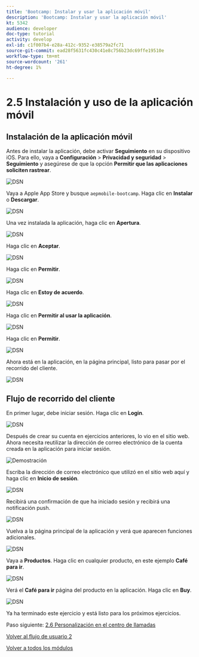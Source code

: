 ```yaml
---
title: 'Bootcamp: Instalar y usar la aplicación móvil'
description: 'Bootcamp: Instalar y usar la aplicación móvil'
kt: 5342
audience: developer
doc-type: tutorial
activity: develop
exl-id: c1f007b4-e28a-412c-9352-e38579a2fc71
source-git-commit: ead28f5631fc430c41e8c756b23dc69ffe19510e
workflow-type: tm+mt
source-wordcount: '261'
ht-degree: 1%

---
```


# 2.5 Instalación y uso de la aplicación móvil


## Instalación de la aplicación móvil

Antes de instalar la aplicación, debe activar **Seguimiento** en su dispositivo iOS. Para ello, vaya a **Configuración** > **Privacidad y seguridad** > **Seguimiento** y asegúrese de que la opción **Permitir que las aplicaciones soliciten rastrear**.

![DSN](./../uc3/images/app4.png)

Vaya a Apple App Store y busque `aepmobile-bootcamp`. Haga clic en **Instalar** o **Descargar**.

![DSN](./../uc3/images/app1.png)

Una vez instalada la aplicación, haga clic en **Apertura**.

![DSN](./../uc3/images/app2.png)

Haga clic en **Aceptar**.

![DSN](./../uc3/images/app9.png)

Haga clic en **Permitir**.

![DSN](./../uc3/images/app3.png)

Haga clic en **Estoy de acuerdo**.

![DSN](./../uc3/images/app7.png)

Haga clic en **Permitir al usar la aplicación**.

![DSN](./../uc3/images/app8.png)

Haga clic en **Permitir**.

![DSN](./../uc3/images/app5.png)

Ahora está en la aplicación, en la página principal, listo para pasar por el recorrido del cliente.

![DSN](./../uc3/images/app12.png)

## Flujo de recorrido del cliente

En primer lugar, debe iniciar sesión. Haga clic en **Login**.

![DSN](./../uc3/images/app13.png)

Después de crear su cuenta en ejercicios anteriores, lo vio en el sitio web. Ahora necesita reutilizar la dirección de correo electrónico de la cuenta creada en la aplicación para iniciar sesión.

![Demostración](./../uc3/images/pv1.png)

Escriba la dirección de correo electrónico que utilizó en el sitio web aquí y haga clic en **Inicio de sesión**.

![DSN](./../uc3/images/app14.png)

Recibirá una confirmación de que ha iniciado sesión y recibirá una notificación push.

![DSN](./../uc3/images/app15.png)

Vuelva a la página principal de la aplicación y verá que aparecen funciones adicionales.

![DSN](./../uc3/images/app17.png)

Vaya a **Productos**. Haga clic en cualquier producto, en este ejemplo **Café para ir**.

![DSN](./images/app19.png)

Verá el **Café para ir** página del producto en la aplicación. Haga clic en **Buy**.

![DSN](./images/app20.png)

Ya ha terminado este ejercicio y está listo para los próximos ejercicios.

Paso siguiente: [2.6 Personalización en el centro de llamadas](./ex6.md)

[Volver al flujo de usuario 2](./uc2.md)

[Volver a todos los módulos](../../overview.md)
